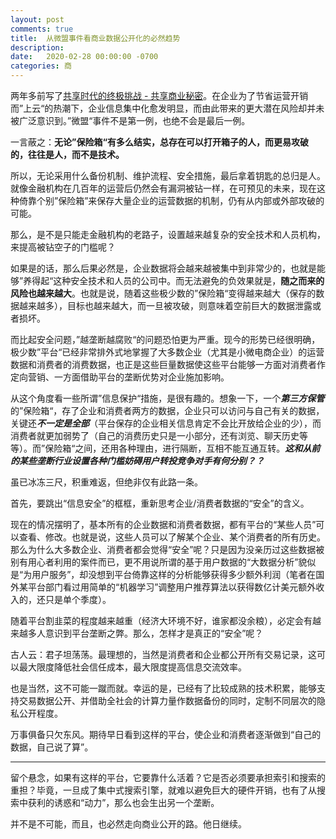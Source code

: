 ```yaml
---
layout: post
comments: true
title:  从微盟事件看商业数据公开化的必然趋势
description: 
date:   2020-02-28 00:00:00 -0700
categories: 商
---
```



两年多前写了[共享时代的终极挑战 - 共享商业秘密](https://zhuanlan.zhihu.com/p/27549335)。在企业为了节省运营开销而”上云“的热潮下，企业信息集中化愈发明显，而由此带来的更大潜在风险却并未被广泛意识到。”微盟“事件不是第一例，也绝不会是最后一例。

一言蔽之：**无论”保险箱“有多么结实，总存在可以打开箱子的人，而更易攻破的，往往是人，而不是技术。**

所以，无论采用什么备份机制、维护流程、安全措施，最后拿着钥匙的总归是人。就像金融机构在几百年的运营后仍然会有漏洞被钻一样，在可预见的未来，现在这种倚靠个别”保险箱”来保存大量企业的运营数据的机制，仍有从内部或外部攻破的可能。

那么，是不是只能走金融机构的老路子，设置越来越复杂的安全技术和人员机构，来提高被钻空子的门槛呢？

如果是的话，那么后果必然是，企业数据将会越来越被集中到非常少的，也就是能够”养得起“这种安全技术和人员的公司中。而无法避免的负效果就是，**随之而来的风险也越来越大**。也就是说，随着这些极少数的”保险箱“变得越来越大（保存的数据越来越多），目标也越来越大，而一旦被攻破，则意味着空前巨大的数据泄露或者损坏。

而比起安全问题，”越垄断越腐败“的问题恐怕更为严重。现今的形势已经很明确，极少数”平台“已经非常排外式地掌握了大多数企业（尤其是小微电商企业）的运营数据和消费者的消费数据，也正是这些巨量数据使这些平台能够一方面对消费者作定向营销、一方面借助平台的垄断优势对企业施加影响。

从这个角度看一些所谓”信息保护“措施，是很有趣的。想象一下，一个***第三方保管***的”保险箱“，存了企业和消费者两方的数据，企业只可以访问与自己有关的数据，关键还***不一定是全部***（平台保存的企业相关信息肯定不会比开放给企业的少），而消费者就更加弱势了（自己的消费历史只是一小部分，还有浏览、聊天历史等等）。而”保险箱“之间，还用各种理由，进行隔断，互相不能互通互转。***这和从前的某些垄断行业设置各种门槛妨碍用户转投竞争对手有何分别？？***

虽已冰冻三尺，积重难返，但绝非仅有此路一条。

首先，要跳出“信息安全”的框框，重新思考企业/消费者数据的“安全”的含义。

现在的情况摆明了，基本所有的企业数据和消费者数据，都有平台的“某些人员”可以查看、修改。也就是说，这些人员可以了解某个企业、某个消费者的所有历史。那么为什么大多数企业、消费者都会觉得“安全”呢？只是因为没亲历过这些数据被别有用心者利用的案件而已，更不用说所谓的基于用户数据的“大数据分析”貌似是“为用户服务”，却没想到平台倚靠这样的分析能够获得多少额外利润（笔者在国外某平台部门看过用简单的“机器学习”调整用户推荐算法以获得数亿计美元额外收入的，还只是单个季度）。

随着平台割韭菜的程度越来越重（经济大环境不好，谁家都没余粮），必定会有越来越多人意识到平台垄断之弊。那么，怎样才是真正的“安全”呢？

古人云：君子坦荡荡。最理想的，当然是消费者和企业都公开所有交易记录，这可以最大限度降低社会信任成本，最大限度提高信息交流效率。

也是当然，这不可能一蹴而就。幸运的是，已经有了比较成熟的技术积累，能够支持交易数据公开、并借助全社会的计算力量作数据备份的同时，定制不同层次的隐私公开程度。

万事俱备只欠东风。期待早日看到这样的平台，使企业和消费者逐渐做到“自己的数据，自己说了算”。

----------
留个悬念，如果有这样的平台，它要靠什么活着？它是否必须要承担索引和搜索的重担？毕竟，一旦成了集中式搜索引擎，就难以避免巨大的硬件开销，也有了从搜索中获利的诱惑和“动力”，那么也会生出另一个垄断。

并不是不可能，而且，也必然走向商业公开的路。他日继续。
